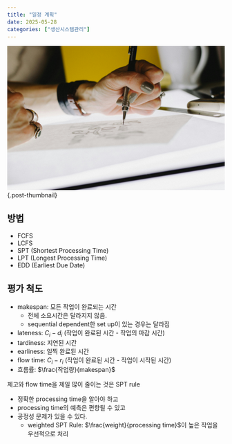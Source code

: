 ```yaml
---
title: "일정 계획"
date: 2025-05-28
categories: ["생산시스템관리"]
---
```


![](/img/human-thumb.jpg){.post-thumbnail}

## 방법

- FCFS
- LCFS
- SPT (Shortest Processing Time)
- LPT (Longest Processing Time)
- EDD (Earliest Due Date)

## 평가 척도

- makespan: 모든 작업이 완료되는 시간
    - 전체 소요시간은 달라지지 않음.
    - sequential dependent한 set up이 있는 경우는 달라짐
- lateness: $C_i - d_i$ (작업이 완료된 시간 - 작업의 마감 시간) 
- tardiness: 지연된 시간
- earliness: 일찍 완료된 시간
- flow time: $C_i - r_i$ (작업이 완료된 시간 - 작업이 시작된 시간)
- 흐름률: $\frac{작업량}{makespan}$

제고와 flow time을 제일 많이 줄이는 것은 SPT rule

- 정확한 processing time을 알아야 하고
- processing time의 예측은 편향될 수 있고
- 공정성 문제가 있을 수 있다.
    - weighted SPT Rule: $\frac{weight}{processing time}$이 높은 작업을 우선적으로 처리
